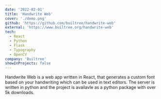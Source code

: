 ```yaml
---
date: '2022-02-01'
title: 'Handwrite Web'
cover: './demo.png'
github: 'https://github.com/builtree/handwrite-web'
external: 'https://www.builtree.org/handwrite-web'
tech:
  - React
  - Python
  - Flask
  - Typography
  - OpenCV
company: 'Builtree'
showInProjects: false
---
```


Handwrite Web is a web app written in React, that generates a custom font based on your handwriting which can be used in text editors. The server is written in python and the project is availavle as a python package with over 5k downloads.
